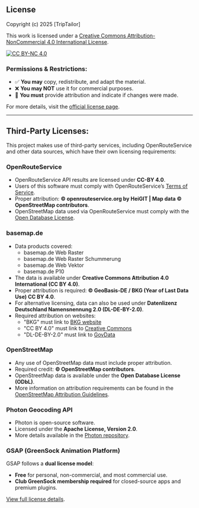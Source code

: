 ## License

Copyright (c) 2025 [TripTailor]

This work is licensed under a [Creative Commons Attribution-NonCommercial 4.0 International License](https://creativecommons.org/licenses/by-nc/4.0/).

[![CC BY-NC 4.0](https://licensebuttons.net/l/by-nc/4.0/88x31.png)](https://creativecommons.org/licenses/by-nc/4.0/)

### Permissions & Restrictions:
- ✅ **You may** copy, redistribute, and adapt the material.
- ❌ **You may NOT** use it for commercial purposes.
- 🔗 **You must** provide attribution and indicate if changes were made.

For more details, visit the [official license page](https://creativecommons.org/licenses/by-nc/4.0/).


---

## Third-Party Licenses:
This project makes use of third-party services, including OpenRouteService and other data sources, which have their own licensing requirements:

### OpenRouteService
- OpenRouteService API results are licensed under **CC-BY 4.0**.
- Users of this software must comply with OpenRouteService’s [Terms of Service](https://openrouteservice.org/terms-of-service/).
- Proper attribution: **© openrouteservice.org by HeiGIT | Map data © OpenStreetMap contributors**.
- OpenStreetMap data used via OpenRouteService must comply with the [Open Database License](https://opendatacommons.org/licenses/odbl/).

### basemap.de
- Data products covered: 
  - basemap.de Web Raster
  - basemap.de Web Raster Schummerung
  - basemap.de Web Vektor
  - basemap.de P10
- The data is available under **Creative Commons Attribution 4.0 International (CC BY 4.0)**.
- Proper attribution is required: **© GeoBasis-DE / BKG (Year of Last Data Use) CC BY 4.0**.
- For alternative licensing, data can also be used under **Datenlizenz Deutschland Namensnennung 2.0 (DL-DE-BY-2.0)**.
- Required attribution on websites: 
  - "BKG" must link to [BKG website](https://www.bkg.bund.de)
  - "CC BY 4.0" must link to [Creative Commons](https://creativecommons.org/licenses/by/4.0/)
  - "DL-DE-BY-2.0" must link to [GovData](https://www.govdata.de/dl-de/by-2-0)

### OpenStreetMap
- Any use of OpenStreetMap data must include proper attribution.
- Required credit: **© OpenStreetMap contributors**.
- OpenStreetMap data is available under the **Open Database License (ODbL)**.
- More information on attribution requirements can be found in the [OpenStreetMap Attribution Guidelines](https://www.openstreetmap.org/copyright).

### Photon Geocoding API
- Photon is open-source software.
- Licensed under the **Apache License, Version 2.0**.
- More details available in the [Photon repository](https://github.com/komoot/photon).

### GSAP (GreenSock Animation Platform)  
GSAP follows a **dual license model**:  
- **Free** for personal, non-commercial, and most commercial use.  
- **Club GreenSock membership required** for closed-source apps and premium plugins.  

[View full license details](https://gsap.com/community/standard-license/).
